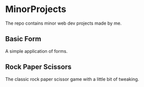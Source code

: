 # MinorProjects
The repo contains minor web dev projects made by me.

## Basic Form
A simple application of forms.

## Rock Paper Scissors
The classic rock paper scissor game with a little bit of tweaking.
